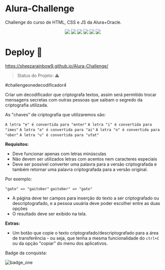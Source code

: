 # Alura-Challenge
Challenge do curso de HTML, CSS e JS da Alura+Oracle.

<p align="center">
   <img src="http://img.shields.io/static/v1?label=License&message=MIT&color=green&style=for-the-badge"/>
   <img src="http://img.shields.io/static/v1?label=STATUS&message=CONCLUIDO&color=GREEN&style=for-the-badge"/>
   <img src="https://img.shields.io/badge/GitHub%20Pages-222222?style=for-the-badge&logo=GitHub%20Pages&logoColor=white"/>
   <img src="https://img.shields.io/badge/HTML5-E34F26?style=for-the-badge&logo=html5&logoColor=white"/>
   <img src="https://img.shields.io/badge/CSS3-1572B6?style=for-the-badge&logo=css3&logoColor=white"/>
   <img src="https://img.shields.io/badge/JavaScript-323330?style=for-the-badge&logo=javascript&logoColor=F7DF1E"/>
</p>


# Deploy :dash:

https://sheezarainbow9.github.io/Alura-Challenge/


> Status do Projeto: :warning:


#challengeonedecodificador4

Criar um decodificador que criptografa textos, assim será permitido trocar mensagens secretas com outras pessoas que saibam o segredo da criptografia utilizada.

As "chaves" de criptografia que utilizaremos são:

`A letra "e" é convertida para "enter"`
`A letra "i" é convertida para "imes"`
`A letra "a" é convertida para "ai"`
`A letra "o" é convertida para "ober"`
`A letra "u" é convertida para "ufat"`

**Requisitos:**

- Deve funcionar apenas com letras minúsculas
- Não devem ser utilizados letras com acentos nem caracteres especiais
- Deve ser possível converter uma palavra para a versão criptografada e também retornar uma palavra criptografada para a versão original. 

Por exemplo:

`"gato" => "gaitober"`
`gaitober" => "gato"`

- A página deve ter campos para inserção do texto a ser criptografado ou descriptografado, e a pessoa usuária deve poder escolher entre as duas opções
- O resultado deve ser exibido na tela.

**Extras:**

- Um botão que copie o texto criptografado/descriptografado para a área de transferência - ou seja, que tenha a mesma funcionalidade do `ctrl+C` ou da opção "copiar" do menu dos aplicativos.

Badge da conquista:

![badge_one](https://user-images.githubusercontent.com/101677993/209856860-699a79bf-73a9-4b8c-8946-f53f66305533.png)




